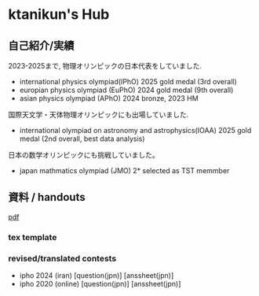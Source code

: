 # ktanikun's Hub



## 自己紹介/実績

2023-2025まで, 物理オリンピックの日本代表をしていました. 

 - international physics olympiad(IPhO) 2025 gold medal (3rd overall)
 - europian physics olympiad (EuPhO) 2024 gold medal (9th overall)
 - asian physics olympiad (APhO) 2024 bronze, 2023 HM

国際天文学・天体物理オリンピックにも出場していました.

 - international olympiad on astronomy and astrophysics(IOAA) 2025 gold medal (2nd overall, best data analysis)

日本の数学オリンピックにも挑戦していました。

 - japan mathmatics olympiad (JMO) 2* selected as TST memmber  



## 資料 / handouts

[pdf](/pdfs/test.pdf)

### tex template



### revised/translated contests

 - ipho 2024 (iran) [question(jpn)] [anssheet(jpn)] 
 - ipho 2020 (online) [question(jpn)] [anssheet(jpn)]
 